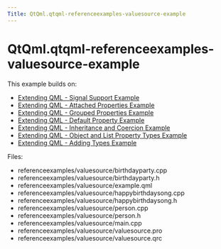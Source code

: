 ```yaml
---
Title: QtQml.qtqml-referenceexamples-valuesource-example
---
```


# QtQml.qtqml-referenceexamples-valuesource-example

<span class="subtitle"></span>
<!-- $$$referenceexamples/valuesource-description -->
<p>This example builds on:</p>
<ul>
<li><a href="https://developer.ubuntu.comapps/qml/sdk-15.04.5/QtQml.referenceexamples-signal/">Extending QML - Signal Support Example</a></li>
<li><a href="https://developer.ubuntu.comapps/qml/sdk-15.04.5/QtQml.referenceexamples-attached/">Extending QML - Attached Properties Example</a></li>
<li><a href="https://developer.ubuntu.comapps/qml/sdk-15.04.5/QtQml.referenceexamples-grouped/">Extending QML - Grouped Properties Example</a></li>
<li><a href="https://developer.ubuntu.comapps/qml/sdk-15.04.5/QtQml.referenceexamples-default/">Extending QML - Default Property Example</a></li>
<li><a href="https://developer.ubuntu.comapps/qml/sdk-15.04.5/QtQml.referenceexamples-coercion/">Extending QML - Inheritance and Coercion Example</a></li>
<li><a href="https://developer.ubuntu.comapps/qml/sdk-15.04.5/QtQml.referenceexamples-properties/">Extending QML - Object and List Property Types Example</a></li>
<li><a href="https://developer.ubuntu.comapps/qml/sdk-15.04.5/QtQml.referenceexamples-adding/">Extending QML - Adding Types Example</a></li>
</ul>
<p>Files:</p>
<ul>
<li>referenceexamples/valuesource/birthdayparty.cpp</li>
<li>referenceexamples/valuesource/birthdayparty.h</li>
<li>referenceexamples/valuesource/example.qml</li>
<li>referenceexamples/valuesource/happybirthdaysong.cpp</li>
<li>referenceexamples/valuesource/happybirthdaysong.h</li>
<li>referenceexamples/valuesource/person.cpp</li>
<li>referenceexamples/valuesource/person.h</li>
<li>referenceexamples/valuesource/main.cpp</li>
<li>referenceexamples/valuesource/valuesource.pro</li>
<li>referenceexamples/valuesource/valuesource.qrc</li>
</ul>
<!-- @@@referenceexamples/valuesource -->
